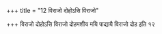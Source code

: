 +++
title = "12 विराजो दोहोऽसि विराजो"

+++
विराजो दोहोऽसि विराजो दोहमशीय मयि पाद्यायै विराजो दोह इति १२